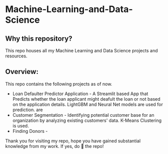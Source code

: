 # Machine-Learning-and-Data-Science

## Why this repository?
This repo houses all my Machine Learning and Data Science projects and resources.

## Overview:
This repo contains the following projects as of now.
  * Loan Defaulter Predictor Application - A Streamlit based App that Predicts whether the loan applicant might deafult the loan or not based on the application details. LightGBM and Neural Net models are used for prediction. are
  * Customer Segmentation - Identifying potential customer base for an organization by analyzing existing customers' data. K-Means Clustering is used.
  * Finding Donors - 


Thank you for visiting my repo, hope you have gained substantial knowledge from my work. If yes, do 🌟 the repo!
